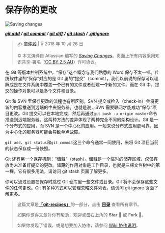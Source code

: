 # 保存你的更改

![Saving changes](https://wac-cdn.atlassian.com/dam/jcr:75f75cb6-a6ab-4f0b-ab29-e366914f513c/hero.svg?cdnVersion=kg)

***[git add](2.3.1-git_add.md) / [git commit](2.3.2-git_commit.md) / [git diff](2.3.3-git_diff.md) / [git stash](2.3.4-git_stash.md) / [.gitignore](2.3.5-git_ignore.md)***

> ✍️ [童仲毅](https://github.com/geeeeeeeeek)  |  ⏳ 2018 年 10 月 26 日
>
> ©️ 本文演绎自 Atlassian 编写的 [_Saving Changes_](https://www.atlassian.com/git/tutorials/saving-changes)。页面上所有内容采用知识共享-署名（[CC BY 2.5 AU](http://creativecommons.org/licenses/by/2.5/au/deed.zh)）许可协议。

在 Git 等版本控制系统中，“保存”这个概念与我们熟悉的 Word 保存不太一样。传统软件里的“保存”对应的是 Git 里的“提交”（commit）。我们以前说的保存可以理解成是在文件系统中覆盖**一个**已有的文件或者创建**一个**新的文件。而在 Git 中，提交的操作对象可以是多个文件和目录。

Git 和 SVN 里保存更改的流程也有所区别。SVN 提交或检入（check-in）会将更新的内容推送到远端的中央服务器。也就是说，SVN 需要联网才能成功“保存”项目更改。Git 提交可以在本地完成，然后再通过`git push -u origin master`命令推送到远端服务器。这两种方法的差异体现了两种完全不同的架构设计。Git 是一个分布式的应用，而 SVN 是一个中心化的应用。一般来说分布式应用更可靠，因为中心化的服务器可能会导致单点故障。

`git add`、`git status`和`git commit`这三个命令通常一同使用，来将 Git 项目当前的状态保存成一份快照。

Git 还有另一个保存机制：“储藏”（stash）。储藏是一个临时的储存区域，仅仅存放尚未准备好提交的更改。储藏的作用对象是工作目录，也就是三棵文件树中的第一棵。它有很多用法，请访问 git stash 页面了解更多。

你可以通过设置在保存时跳过 Git 仓库里一些文件或目录。Git 将不会保存这些文件的任何更改。Git 有多种方式可以管理忽略文件列表。请访问 git ignore 页面了解更多。

>  这篇文章是[**「git-recipes」**](https://github.com/geeeeeeeeek/git-recipes/)的一部分，点击 [**目录**](https://github.com/geeeeeeeeek/git-recipes/wiki/) 查看所有章节。
>
> 如果你觉得文章对你有帮助，欢迎点击右上角的 **Star** :star2: 或 **Fork** :fork_and_knife:。
>
> 如果你发现了错误，或是想要加入协作，请参阅 [Wiki 协作说明](https://github.com/geeeeeeeeek/git-recipes/issues/1)。
